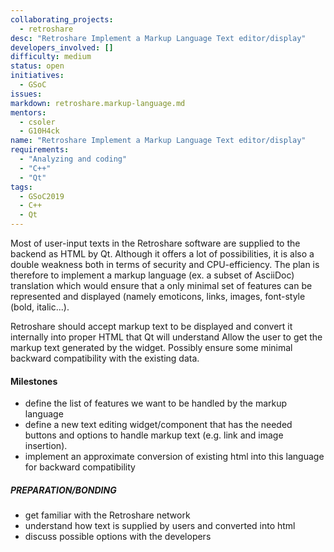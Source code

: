 ```yaml
---
collaborating_projects:
  - retroshare
desc: "Retroshare Implement a Markup Language Text editor/display"
developers_involved: []
difficulty: medium
status: open
initiatives:
  - GSoC
issues:
markdown: retroshare.markup-language.md
mentors:
  - csoler
  - G10H4ck
name: "Retroshare Implement a Markup Language Text editor/display"
requirements:
  - "Analyzing and coding"
  - "C++"
  - "Qt"
tags:
  - GSoC2019
  - C++
  - Qt
---
```


Most of user-input texts in the Retroshare software are supplied to the backend
as HTML by Qt. Although it offers a lot of possibilities, it is also a double
weakness both in terms of security and CPU-efficiency. The plan is therefore to
implement a markup language (ex. a subset of AsciiDoc) translation which would
ensure that a only minimal set of features can be represented and displayed
(namely emoticons, links, images, font-style (bold, italic...).

Retroshare should accept markup text to be displayed and convert it internally
into proper HTML that Qt will understand Allow the user to get the markup text
generated by the widget.  Possibly ensure some minimal backward compatibility
with the existing data.

#### Milestones
* define the list of features we want to be handled by the markup language
* define a new text editing widget/component that has the needed buttons and options to handle markup text (e.g. link and image insertion).
* implement an approximate conversion of existing html into this language for backward compatibility

##### PREPARATION/BONDING

* get familiar with the Retroshare network 
* understand how text is supplied by users and converted into html
* discuss possible options with the developers

